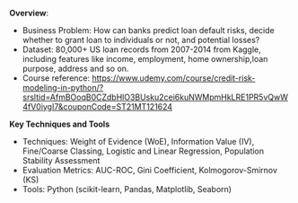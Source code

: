**Overview**:

- Business Problem: How can banks predict loan default risks, decide whether to grant loan to individuals or not, and potential losses?
- Dataset: 80,000+ US loan records from 2007-2014 from Kaggle, including features like income, employment, home ownership,loan purpose, address and so on.
- Course reference: https://www.udemy.com/course/credit-risk-modeling-in-python/?srsltid=AfmBOoqB0CZdbHlO3BUsku2cei6kuNWMpmHkLRE1PR5vQwW4fV0iygI7&couponCode=ST21MT121624

**Key Techniques and Tools**
- Techniques: Weight of Evidence (WoE), Information Value (IV), Fine/Coarse Classing, Logistic and Linear Regression, Population Stability Assessment
- Evaluation Metrics: AUC-ROC, Gini Coefficient, Kolmogorov-Smirnov (KS)
- Tools: Python (scikit-learn, Pandas, Matplotlib, Seaborn)

  
